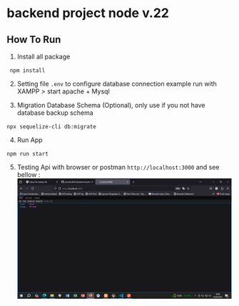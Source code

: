 # backend project node v.22

## How To Run

1. Install all package
```
 npm install 
```
2. Setting file `.env` to configure database connection example run with XAMPP > start apache + Mysql

3. Migration Database Schema (Optional), only use if you not have database backup schema
```
npx sequelize-cli db:migrate
```
4. Run App
```
npm run start
```
5. Testing Api with browser or postman `http://localhost:3000` and see bellow :
![alt text](image.png)